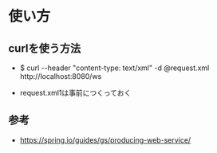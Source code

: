 # 使い方

## curlを使う方法
- $ curl --header "content-type: text/xml" -d @request.xml http://localhost:8080/ws

- request.xml1は事前につくっておく

## 参考
- https://spring.io/guides/gs/producing-web-service/
